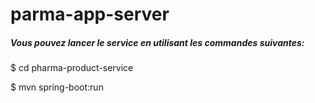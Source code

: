 # parma-app-server

##### Vous pouvez lancer le service en utilisant les commandes suivantes:

$ cd pharma-product-service

$ mvn spring-boot:run
